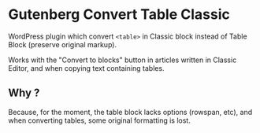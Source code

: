 
# Gutenberg Convert Table Classic

WordPress plugin which convert `<table>` in Classic block instead of Table Block (preserve original markup).

Works with the "Convert to blocks" button in articles written in Classic Editor, and when copying text containing tables.

## Why ?

Because, for the moment, the table block lacks options (rowspan, etc), and when converting tables, some original formatting is lost.
